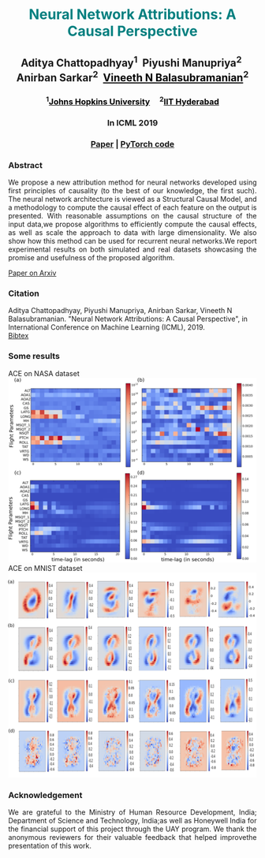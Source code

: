 <div id="primarycontent">
<center><h1 style="color:Teal">Neural Network Attributions: A Causal Perspective</h1></center>
<center><h2>Aditya Chattopadhyay<sup>1</sup>&nbsp;
  Piyushi Manupriya<sup>2</sup>&nbsp;
  Anirban Sarkar<sup>2</sup>&nbsp;
  <a href="https://www.iith.ac.in/~vineethnb/" style="color:black">Vineeth N Balasubramanian</a><sup>2</sup></h2></center>
<center><h3><sup>1</sup><a href="http://cis.jhu.edu/" style="color:black">Johns Hopkins University</a> &nbsp;&nbsp;&nbsp;&nbsp;<sup>2</sup><a href="https://cse.iith.ac.in/" style="color:black">IIT Hyderabad</a></h3></center>
<center><h3>In ICML 2019</h3></center>
  
<center><h3><strong><a href="https://arxiv.org/pdf/1902.02302.pdf">Paper</a> | <a href="https://github.com/Piyushi-0/ACE">PyTorch code</a></strong> </h3></center>
<h3>Abstract</h3>
<div style="font-size:14px"><p align="justify">We propose a new attribution method for neural networks developed using first principles of causality (to the best of our knowledge, the first such). The neural network architecture is viewed as a Structural Causal Model, and a methodology to compute the causal effect of each feature on the output is presented. With reasonable assumptions  on  the  causal  structure  of  the  input  data,we propose algorithms to efficiently compute the causal effects, as well as scale the approach to data with large dimensionality. We also show how this method can be used for recurrent neural networks.We report experimental results on both simulated and real datasets showcasing the promise and usefulness of the proposed algorithm.</p></div>
   
<a href="https://arxiv.org/pdf/1902.02302.pdf">Paper on Arxiv</a>

<h3>Citation</h3>
<p>Aditya Chattopadhyay, Piyushi Manupriya, Anirban Sarkar, Vineeth N Balasubramanian. "Neural Network Attributions: A Causal Perspective", in International Conference on Machine Learning (ICML), 2019.
<br>
<a href="https://github.com/Piyushi-0/ACE/blob/master/pmlr-v97-chattopadhyay19a.bib">Bibtex</a>

<h3>Some results</h3>
<p>ACE on NASA dataset
<a href="https://github.com/Piyushi-0/ACE/blob/master/docs/imgs/aircraft_causality.png">
<img src="imgs/aircraft_causality.png" width="1000"> </a>
ACE on MNIST dataset
<a href="https://github.com/Piyushi-0/ACE/blob/master/docs/imgs/mnist_causality.png">
<img src="imgs/mnist_causality.png" width="1000"> </a>
</p>



<h3>Acknowledgement</h3>
<p align="justify">We are grateful to the Ministry of Human Resource Development, India; Department of Science and Technology, India;as well as Honeywell India for the financial support of this project through the UAY program. We thank the anonymous reviewers for their valuable feedback that helped improvethe presentation of this work.</p>


